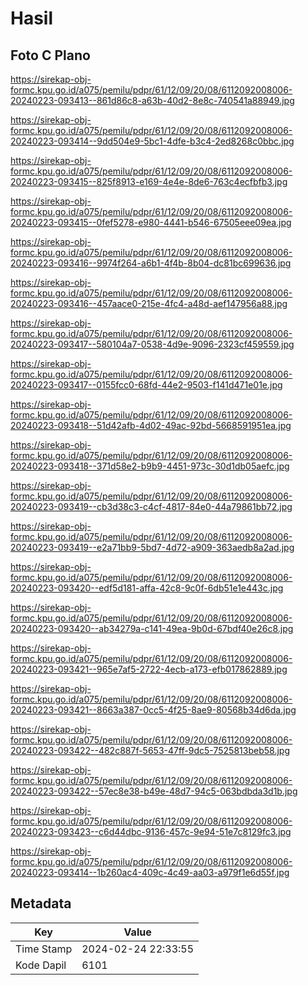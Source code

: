 # Hasil

## Foto C Plano

https://sirekap-obj-formc.kpu.go.id/a075/pemilu/pdpr/61/12/09/20/08/6112092008006-20240223-093413--861d86c8-a63b-40d2-8e8c-740541a88949.jpg

https://sirekap-obj-formc.kpu.go.id/a075/pemilu/pdpr/61/12/09/20/08/6112092008006-20240223-093414--9dd504e9-5bc1-4dfe-b3c4-2ed8268c0bbc.jpg

https://sirekap-obj-formc.kpu.go.id/a075/pemilu/pdpr/61/12/09/20/08/6112092008006-20240223-093415--825f8913-e169-4e4e-8de6-763c4ecfbfb3.jpg

https://sirekap-obj-formc.kpu.go.id/a075/pemilu/pdpr/61/12/09/20/08/6112092008006-20240223-093415--0fef5278-e980-4441-b546-67505eee09ea.jpg

https://sirekap-obj-formc.kpu.go.id/a075/pemilu/pdpr/61/12/09/20/08/6112092008006-20240223-093416--9974f264-a6b1-4f4b-8b04-dc81bc699636.jpg

https://sirekap-obj-formc.kpu.go.id/a075/pemilu/pdpr/61/12/09/20/08/6112092008006-20240223-093416--457aace0-215e-4fc4-a48d-aef147956a88.jpg

https://sirekap-obj-formc.kpu.go.id/a075/pemilu/pdpr/61/12/09/20/08/6112092008006-20240223-093417--580104a7-0538-4d9e-9096-2323cf459559.jpg

https://sirekap-obj-formc.kpu.go.id/a075/pemilu/pdpr/61/12/09/20/08/6112092008006-20240223-093417--0155fcc0-68fd-44e2-9503-f141d471e01e.jpg

https://sirekap-obj-formc.kpu.go.id/a075/pemilu/pdpr/61/12/09/20/08/6112092008006-20240223-093418--51d42afb-4d02-49ac-92bd-5668591951ea.jpg

https://sirekap-obj-formc.kpu.go.id/a075/pemilu/pdpr/61/12/09/20/08/6112092008006-20240223-093418--371d58e2-b9b9-4451-973c-30d1db05aefc.jpg

https://sirekap-obj-formc.kpu.go.id/a075/pemilu/pdpr/61/12/09/20/08/6112092008006-20240223-093419--cb3d38c3-c4cf-4817-84e0-44a79861bb72.jpg

https://sirekap-obj-formc.kpu.go.id/a075/pemilu/pdpr/61/12/09/20/08/6112092008006-20240223-093419--e2a71bb9-5bd7-4d72-a909-363aedb8a2ad.jpg

https://sirekap-obj-formc.kpu.go.id/a075/pemilu/pdpr/61/12/09/20/08/6112092008006-20240223-093420--edf5d181-affa-42c8-9c0f-6db51e1e443c.jpg

https://sirekap-obj-formc.kpu.go.id/a075/pemilu/pdpr/61/12/09/20/08/6112092008006-20240223-093420--ab34279a-c141-49ea-9b0d-67bdf40e26c8.jpg

https://sirekap-obj-formc.kpu.go.id/a075/pemilu/pdpr/61/12/09/20/08/6112092008006-20240223-093421--965e7af5-2722-4ecb-a173-efb017862889.jpg

https://sirekap-obj-formc.kpu.go.id/a075/pemilu/pdpr/61/12/09/20/08/6112092008006-20240223-093421--8663a387-0cc5-4f25-8ae9-80568b34d6da.jpg

https://sirekap-obj-formc.kpu.go.id/a075/pemilu/pdpr/61/12/09/20/08/6112092008006-20240223-093422--482c887f-5653-47ff-9dc5-7525813beb58.jpg

https://sirekap-obj-formc.kpu.go.id/a075/pemilu/pdpr/61/12/09/20/08/6112092008006-20240223-093422--57ec8e38-b49e-48d7-94c5-063bdbda3d1b.jpg

https://sirekap-obj-formc.kpu.go.id/a075/pemilu/pdpr/61/12/09/20/08/6112092008006-20240223-093423--c6d44dbc-9136-457c-9e94-51e7c8129fc3.jpg

https://sirekap-obj-formc.kpu.go.id/a075/pemilu/pdpr/61/12/09/20/08/6112092008006-20240223-093414--1b260ac4-409c-4c49-aa03-a979f1e6d55f.jpg


## Metadata

| Key        | Value               |
| ---------- | ------------------- |
| Time Stamp | 2024-02-24 22:33:55 |
| Kode Dapil | 6101                |



